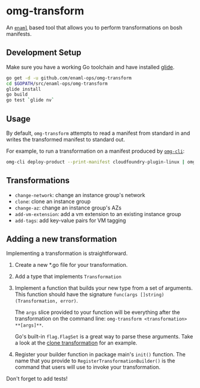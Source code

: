 omg-transform
=============

An [`enaml`](https://github.com/enaml-ops/enaml) based tool
that allows you to perform transformations on bosh manifests.

## Development Setup

Make sure you have a working Go toolchain and have installed [glide](http://glide.sh/).

```sh
go get -d -u github.com/enaml-ops/omg-transform
cd $GOPATH/src/enaml-ops/omg-transform
glide install
go build
go test `glide nv`
```

## Usage

By default, `omg-transform` attempts to read a manifest from standard in
and writes the transformed manifest to standard out.

For example, to run a transformation on a manifest produced by
[`omg-cli`](https://github.com/enaml-ops/omg-cli):

```sh
omg-cli deploy-product --print-manifest cloudfoundry-plugin-linux | omg-transform <TRANSFORM> [flags...]
```

## Transformations

 - `change-network`: change an instance group's network
 - `clone`: clone an instance group
 - `change-az`: change an instance group's AZs
 - `add-vm-extension`: add a vm extension to an existing instance group
 - `add-tags`: add key-value pairs for VM tagging

## Adding a new transformation

Implementing a transformation is straightforward.

 1. Create a new *.go file for your transformation.
 2. Add a type that implements `Transformation`
 3. Implement a function that builds your new type from a set of arguments.
    This function should have the signature `func(args []string) (Transformation, error)`.

    The `args` slice provided to your function will be everything after the transformation
    on the command line: `omg-transform <transformation> **[args]**`.

    Go's built-in `flag.FlagSet` is a great way to parse these arguments.
    Take a look at the [clone transformation](clone_instance_group.go)
    for an example.
 4. Register your builder function in package main's `init()` function.
    The name that you provide to `RegisterTransformationBuilder()` is the
    command that users will use to invoke your transformation.

 Don't forget to add tests!
